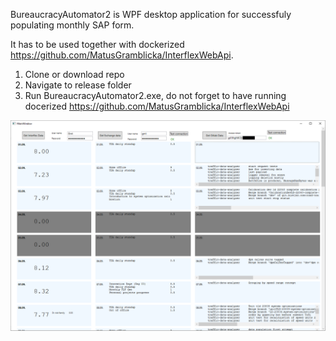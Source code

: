 BureaucracyAutomator2 is WPF desktop application for successfuly populating monthly SAP form.

It has to be used together with dockerized https://github.com/MatusGramblicka/InterflexWebApi.

1. Clone or download repo
2. Navigate to release folder
3. Run BureaucracyAutomator2.exe, do not forget to have running docerized https://github.com/MatusGramblicka/InterflexWebApi

![](https://github.com/MatusGramblicka/BureaucracyAutomator/blob/master/sampleImage.png?inline=false)
